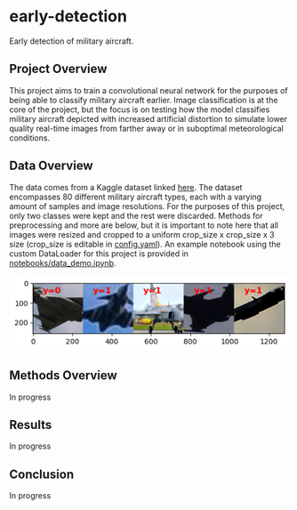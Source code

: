 # early-detection
Early detection of military aircraft.

## Project Overview
This project aims to train a convolutional neural network for the purposes of being able to classify military aircraft earlier. Image classification is at the core of the project, but the focus is on testing how the model classifies military aircraft depicted with increased artificial distortion to simulate lower quality real-time images from farther away or in suboptimal meteorological conditions.

## Data Overview
The data comes from a Kaggle dataset linked [here](https://www.kaggle.com/datasets/a2015003713/militaryaircraftdetectiondataset?resource=download). The dataset encompasses 80 different military aircraft types, each with a varying amount of samples and image resolutions. For the purposes of this project, only two classes were kept and the rest were discarded. Methods for preprocessing and more are below, but it is important to note here that all images were resized and cropped to a uniform crop_size x crop_size x 3 size (crop_size is editable in [config.yaml](config.yaml)). An example notebook using the custom DataLoader for this project is provided in [notebooks/data_demo.ipynb](notebooks/data_demo.ipynb).

![Train Batch](assets/train_batch.png)

## Methods Overview
In progress

## Results
In progress

## Conclusion
In progress